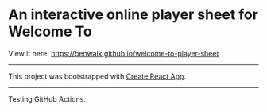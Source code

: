 # An interactive online player sheet for Welcome To

View it here: https://benwalk.github.io/welcome-to-player-sheet

---

This project was bootstrapped with [Create React App](https://github.com/facebook/create-react-app).

---
Testing GitHub Actions.
